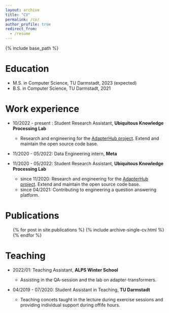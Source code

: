 ```yaml
---
layout: archive
title: "CV"
permalink: /cv/
author_profile: true
redirect_from:
  - /resume
---
```


{% include base_path %}

Education
======
* M.S. in Computer Science, TU Darmstadt, 2023 (expected)
* B.S. in Computer Science, TU Darmstadt, 2021

Work experience
======
* 10/2022 - present : Student Research Assistant, <b> Ubiquitous Knowledge Processing Lab </b>
  * Research and engineering for the [AdapterHub project](https://adapterhub.ml/). Extend and maintain the open source code base.

* 11/2020 - 05/2022: Data Engineering intern, <b> Meta </b>
  

* 11/2020 - 05/2022: Student Research Assistant, <b> Ubiquitous Knowledge Processing Lab </b>
  * since 11/2020: Research and engineering for the [AdapterHub project](https://adapterhub.ml/). Extend and maintain the open source code base.
  * since 04/2021: Contributing to engineering a question answering platform.


Publications
======
  <ul>{% for post in site.publications %}
    {% include archive-single-cv.html %}
  {% endfor %}</ul>
  
Teaching
======
* 2022/01: Teaching Assistant, <b> ALPS Winter School</b>
  * Assisting in the QA-session and the lab on adapter-transformers.
  
* 04/2019 - 07/2020:  Student Assistant in Teaching, <b> TU Darmstadt</b>
  * Teaching concets taught in the lecture during exercise sessions and providing individual support during offife hours.